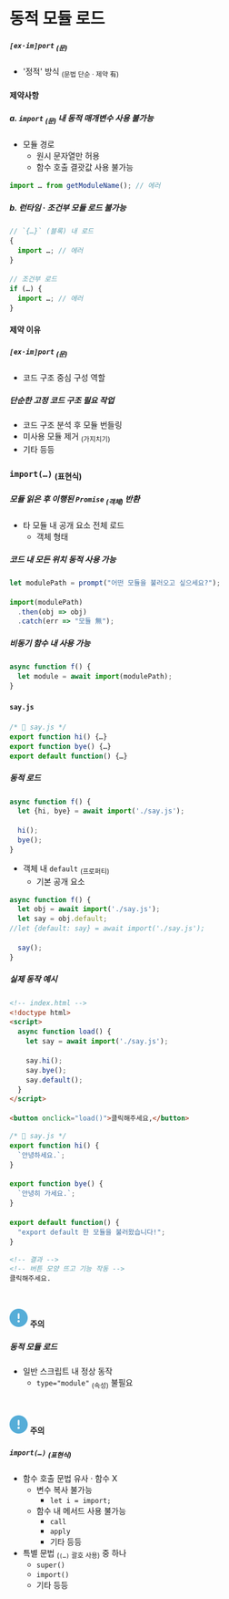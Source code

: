 동적 모듈 로드
====

##### `[ex·im]port` <sub>(문)</sub>
- '정적' 방식 <sub>(문법 단순 · 제약 有)</sub>

#### 제약사항

##### a. `import` <sub>(문)</sub> 내 동적 매개변수 사용 불가능
- 모듈 경로
  - 원시 문자열만 허용
  - 함수 호출 결괏값 사용 불가능
```javascript
import … from getModuleName(); // 에러
```

##### b. 런타임 · 조건부 모듈 로드 불가능
```javascript
// `{…}` (블록) 내 로드
{
  import …; // 에러
}

// 조건부 로드
if (…) {
  import …; // 에러
}
```

#### 제약 이유

##### `[ex·im]port` <sub>(문)</sub>
- 코드 구조 중심 구성 역할

##### 단순한 고정 코드 구조 필요 작업
- 코드 구조 분석 후 모듈 번들링
- 미사용 모듈 제거 <sub>(가지치기)</sub>
- 기타 등등

### `import(…)` <sub>(표현식)</sub>

##### 모듈 읽은 후 이행된 `Promise` <sub>(객체)</sub> 반환
- 타 모듈 내 공개 요소 전체 로드
  - 객체 형태

##### 코드 내 모든 위치 동적 사용 가능
```javascript
let modulePath = prompt("어떤 모듈을 불러오고 싶으세요?");

import(modulePath)
  .then(obj => obj)
  .catch(err => "모듈 無");
```
##### 비동기 함수 내 사용 가능
```javascript
async function f() {
  let module = await import(modulePath);
}
```

#### `say.js`
```javascript
/* 📄 say.js */
export function hi() {…}
export function bye() {…}
export default function() {…}
```

##### 동적 로드
```javascript
async function f() {
  let {hi, bye} = await import('./say.js');

  hi();
  bye();
}
```
- 객체 내 `default` <sub>(프로퍼티)</sub>
  - 기본 공개 요소
```javascript
async function f() {
  let obj = await import('./say.js');
  let say = obj.default;
//let {default: say} = await import('./say.js');

  say();
}
```

##### 실제 동작 예시
```html
<!-- index.html -->
<!doctype html>
<script>
  async function load() {
    let say = await import('./say.js');

    say.hi();
    say.bye();
    say.default();
  }
</script>

<button onclick="load()">클릭해주세요,</button>
```
```javascript
/* 📄 say.js */
export function hi() {
  `안녕하세요.`;
}

export function bye() {
  `안녕히 가세요.`;
}

export default function() {
  "export default 한 모듈을 불러왔습니다!";
}
```
```html
<!-- 결과 -->
<!-- 버튼 모양 뜨고 기능 작동 -->
클릭해주세요.
```

<br />

<img src="../../images/commons/icons/circle-exclamation-solid.svg" /> **주의**

##### 동적 모듈 로드
- 일반 스크립트 내 정상 동작
  - `type="module"` <sub>(속성)</sub> 불필요

<br />

<img src="../../images/commons/icons/circle-exclamation-solid.svg" /> **주의**

##### `import(…)` <sub>(표현식)</sub>
- 함수 호출 문법 유사 · 함수 X
  - 변수 복사 불가능
    - `let i = import;`
  - 함수 내 메서드 사용 불가능
    - `call`
    - `apply`
    - 기타 등등
- 특별 문법 <sub>(`(…)` 괄호 사용)</sub> 중 하나
  - `super()`
  - `import()`
  - 기타 등등
